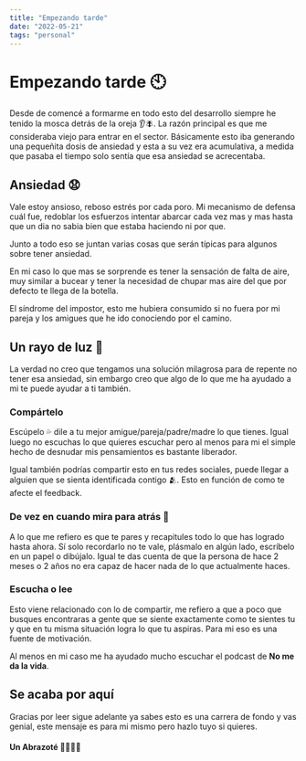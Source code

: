 ```yaml
---
title: "Empezando tarde"
date: "2022-05-21"
tags: "personal"
---
```


# Empezando tarde 🕙

Desde de comencé a formarme en todo esto del desarrollo siempre he tenido la mosca detrás de la oreja 👂🪰. La razón principal es que me consideraba viejo para entrar en el sector. Básicamente esto iba generando una pequeñita dosis de ansiedad y esta a su vez era acumulativa, a medida que pasaba el tiempo solo sentía que esa ansiedad se acrecentaba.

## Ansiedad 😧

Vale estoy ansioso, reboso estrés por cada poro. Mi mecanismo de defensa cuál fue, redoblar los esfuerzos intentar abarcar cada vez mas y mas hasta que un dia no sabia bien que estaba haciendo ni por que.

Junto a todo eso se juntan varias cosas que serán típicas para algunos sobre tener ansiedad.

En mi caso lo que mas se sorprende es tener la sensación de falta de aire, muy similar a bucear y tener la necesidad de chupar mas aire del que por defecto te llega de la botella.

El síndrome del impostor, esto me hubiera consumido si no fuera por mi pareja y los amigues que he ido conociendo por el camino.

## Un rayo de luz 🔆

La verdad no creo que tengamos una solución milagrosa para de repente no tener esa ansiedad, sin embargo creo que algo de lo que me ha ayudado a mi te puede ayudar a ti también.

### Compártelo

Escúpelo 💦 dile a tu mejor amigue/pareja/padre/madre lo que tienes. Igual luego no escuchas lo que quieres escuchar pero al menos para mi el simple hecho de desnudar mis pensamientos es bastante liberador.

Igual también podrías compartir esto en tus redes sociales, puede llegar a alguien que se sienta identificada contigo 🫂. Esto en función de como te afecte el feedback.

### De vez en cuando mira para atrás 👀

A lo que me refiero es que te pares y recapitules todo lo que has logrado hasta ahora. Sí solo recordarlo no te vale, plásmalo en algún lado, escríbelo en un papel o dibújalo. Igual te das cuenta de que la persona de hace 2 meses o 2 años no era capaz de hacer nada de lo que actualmente haces.

### Escucha o lee

Esto viene relacionado con lo de compartir, me refiero a que a poco que busques encontraras a gente que se siente exactamente como te sientes tu y que en tu misma situación logra lo que tu aspiras. Para mi eso es una fuente de motivación.

Al menos en mi caso me ha ayudado mucho escuchar el podcast de **No me da la vida**.

## Se acaba por aquí

Gracias por leer sigue adelante ya sabes esto es una carrera de fondo y vas genial, este mensaje es para mi mismo pero hazlo tuyo si quieres.

#### Un Abrazoté 💜💜💜💜
